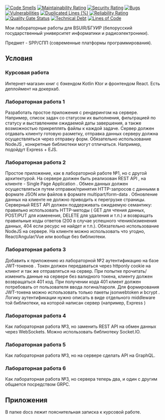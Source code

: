 [![Code Smells][code_smells_badge]][code_smells_link]
[![Maintainability Rating][maintainability_rating_badge]][maintainability_rating_link]
[![Security Rating][security_rating_badge]][security_rating_link]
[![Bugs][bugs_badge]][bugs_link]
[![Vulnerabilities][vulnerabilities_badge]][vulnerabilities_link]
[![Duplicated Lines (%)][duplicated_lines_density_badge]][duplicated_lines_density_link]
[![Reliability Rating][reliability_rating_badge]][reliability_rating_link]
[![Quality Gate Status][quality_gate_status_badge]][quality_gate_status_link]
[![Technical Debt][technical_debt_badge]][technical_debt_link]
[![Lines of Code][lines_of_code_badge]][lines_of_code_link]

Мои лабораторные работы для BSUIR/БГУИР (белорусский государственный университет информатики и радиоэлектроники).

Предмет - SPP/СПП (современные платформы программирования).

## Условия

### Курсовая работа

Интернет-магазин книг с бэкендом Kotlin Ktor и фронтендом React. Есть деплоймент на докерхаб.

### Лабораторная работа 1

Разработать простое приложения с рендерингом на сервере. Например, список задач со
статусом их выполнения, фильтрацией по статусу и выставлением ожидаемой даты завершения,
а также возможностью прикреплять файлы к каждой задаче. Сервер должен отдавать клиенту
готовую разметку, отправка данных серверу должна осуществляться через отправку форм.
Обязательно использование NodeJS , конкретные библиотеки могут отличаться. Например,
подойдут Express + EJS.

### Лабораторная работа 2

Простое приложение, как в лабораторной работе №1, но с другой архитектурой. На сервере
должен быть реализован REST API , на клиенте - Single Page Application . Обмен данных
должен осуществляться путем отправки/принятия HTTP-запросов с данными в формате JSON
или файлов в формате multipart/form-data . Обновление данных на клиенте не должно
приводить к перегрузке страницы. Серверный REST API должен поддерживать ожидаемую
семантику: правильно использовать HTTP-методы ( GET для чтения данных, POST/PUT для
изменения, DELETE для удаления и т.п.) и возвращать правильные коды ответов (200 в случае
успешного чтения/изменения данных, 404 если ресурс не найдет и т.п.). Обязательно
использование NodeJS на сервере. На клиенте можно использовать что угодно,
React/Angular/Vue или вообще без библиотеки.

### Лабораторная работа 3

Добавить к приложению из лабораторной №2 аутентификацию на базе JWT-токенов . Токен
должен передаваться через httponly cookie на клиент и так же отправляться на сервер. При
попытке прочитать/изменить данные на сервере без валидного токена, клиенту должен
возвращаться 401 код. При получении кода 401 клиент должен потребовать от пользователя
ввода логина/пароля. Для формирования JWT-токена можно использовать только пакеты
jsonwebtoken и bcrypt . Логику аутентификации нужно описать в виде отдельного middleware
той библиотеки, на которой написан сервер (например, Express )

### Лабораторная работа 4

Как лабораторная работа №3, но заменить REST API на обмен данных через WebSockets.
Можно использовать библиотеку Socket.IO.

### Лабораторная работа 5

Как лабораторная работа №3, но на сервере сделать API на GraphQL.

### Лабораторная работа 6

Как лабораторная работа №3, но сервера теперь два, и один с другим общается посредством GRPC.

## Приложения

В папке docs лежит пояснительная записка к курсовой работе.

<!----------------------------------------------------------------------------->

[code_smells_badge]: https://sonarcloud.io/api/project_badges/measure?project=hummel009_Modern-Programming-Platforms&metric=code_smells

[code_smells_link]: https://sonarcloud.io/summary/overall?id=hummel009_Modern-Programming-Platforms

[maintainability_rating_badge]: https://sonarcloud.io/api/project_badges/measure?project=hummel009_Modern-Programming-Platforms&metric=sqale_rating

[maintainability_rating_link]: https://sonarcloud.io/summary/overall?id=hummel009_Modern-Programming-Platforms

[security_rating_badge]: https://sonarcloud.io/api/project_badges/measure?project=hummel009_Modern-Programming-Platforms&metric=security_rating

[security_rating_link]: https://sonarcloud.io/summary/overall?id=hummel009_Modern-Programming-Platforms

[bugs_badge]: https://sonarcloud.io/api/project_badges/measure?project=hummel009_Modern-Programming-Platforms&metric=bugs

[bugs_link]: https://sonarcloud.io/summary/overall?id=hummel009_Modern-Programming-Platforms

[vulnerabilities_badge]: https://sonarcloud.io/api/project_badges/measure?project=hummel009_Modern-Programming-Platforms&metric=vulnerabilities

[vulnerabilities_link]: https://sonarcloud.io/summary/overall?id=hummel009_Modern-Programming-Platforms

[duplicated_lines_density_badge]: https://sonarcloud.io/api/project_badges/measure?project=hummel009_Modern-Programming-Platforms&metric=duplicated_lines_density

[duplicated_lines_density_link]: https://sonarcloud.io/summary/overall?id=hummel009_Modern-Programming-Platforms

[reliability_rating_badge]: https://sonarcloud.io/api/project_badges/measure?project=hummel009_Modern-Programming-Platforms&metric=reliability_rating

[reliability_rating_link]: https://sonarcloud.io/summary/overall?id=hummel009_Modern-Programming-Platforms

[quality_gate_status_badge]: https://sonarcloud.io/api/project_badges/measure?project=hummel009_Modern-Programming-Platforms&metric=alert_status

[quality_gate_status_link]: https://sonarcloud.io/summary/overall?id=hummel009_Modern-Programming-Platforms

[technical_debt_badge]: https://sonarcloud.io/api/project_badges/measure?project=hummel009_Modern-Programming-Platforms&metric=sqale_index

[technical_debt_link]: https://sonarcloud.io/summary/overall?id=hummel009_Modern-Programming-Platforms

[lines_of_code_badge]: https://sonarcloud.io/api/project_badges/measure?project=hummel009_Modern-Programming-Platforms&metric=ncloc

[lines_of_code_link]: https://sonarcloud.io/summary/overall?id=hummel009_Modern-Programming-Platforms
